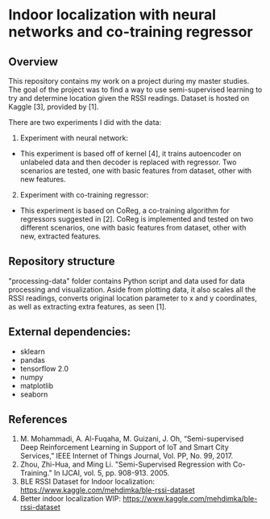 # Indoor localization with neural networks and co-training regressor

## Overview

This repository contains my work on a project during my master studies. The goal of the project was to find a way to use semi-supervised learning to try and determine location given the RSSI readings. Dataset is hosted on Kaggle [3], provided by [1].

There are two experiments I did with the data:

1) Experiment with neural network:
  - This experiment is based off of kernel [4], it trains autoencoder on unlabeled data and then decoder is replaced with regressor. Two scenarios are tested, one with basic features from dataset, other with new features.
2) Experiment with co-training regressor:
  - This experiment is based on CoReg, a co-training algorithm for regressors suggested in [2]. CoReg is implemented and tested on two different scenarios, one with basic features from dataset, other with new, extracted features.
## Repository structure

"processing-data" folder contains Python script and data used for data processing and visualization. Aside from plotting data, it also scales all the RSSI readings, converts original location parameter to x and y coordinates, as well as extracting extra features, as seen [1].

## External dependencies:

  - sklearn
  - pandas
  - tensorflow 2.0
  - numpy
  - matplotlib
  - seaborn
  
## References

1. M. Mohammadi, A. Al-Fuqaha, M. Guizani, J. Oh, “Semi-supervised Deep Reinforcement Learning in Support of IoT and Smart City Services,” IEEE Internet of Things Journal, Vol. PP, No. 99, 2017.
2. Zhou, Zhi-Hua, and Ming Li. "Semi-Supervised Regression with Co-Training." In IJCAI, vol. 5, pp. 908-913. 2005.
3. BLE RSSI Dataset for Indoor localization: https://www.kaggle.com/mehdimka/ble-rssi-dataset
4. Better indoor localization WIP: https://www.kaggle.com/mehdimka/ble-rssi-dataset 
